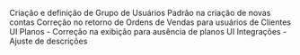 Criação e definição de Grupo de Usuários Padrão na criação de novas contas
Correção no retorno de Ordens de Vendas para usuários de Clientes
UI Planos - Correção na exibição para ausência de planos
UI Integrações - Ajuste de descrições
